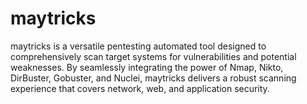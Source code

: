 # maytricks
maytricks is a versatile pentesting automated tool designed to comprehensively scan target systems for vulnerabilities and potential weaknesses. By seamlessly integrating the power of Nmap, Nikto, DirBuster, Gobuster, and Nuclei, maytricks delivers a robust scanning experience that covers network, web, and application security.
